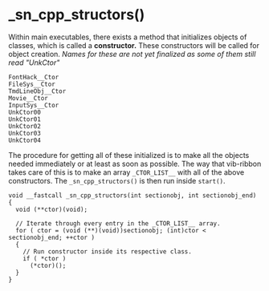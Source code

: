 # _sn_cpp_structors()

Within main executables, there exists a method that initializes objects of classes, which is called a **constructor.** These constructors will be called for object creation. *Names for these are not yet finalized as some of them still read "UnkCtor"*
```
FontHack__Ctor
FileSys__Ctor
TmdLineObj__Ctor
Movie__Ctor
InputSys__Ctor
UnkCtor00
UnkCtor01
UnkCtor02
UnkCtor03
UnkCtor04
```
The procedure for getting all of these initialized is to make all the objects needed immediately or at least as soon as possible. The way that vib-ribbon takes care of this is to make an array `_CTOR_LIST__` with all of the above constructors. The `_sn_cpp_structors()` is then run inside `start()`.
```
void __fastcall _sn_cpp_structors(int sectionobj, int sectionobj_end)
{
  void (**ctor)(void);

  // Iterate through every entry in the _CTOR_LIST__ array.
  for ( ctor = (void (**)(void))sectionobj; (int)ctor < sectionobj_end; ++ctor )
  {
    // Run constructor inside its respective class. 
    if ( *ctor )
      (*ctor)();
  }
}
```
